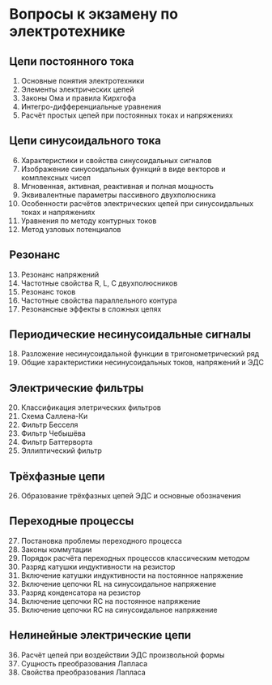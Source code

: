 # Вопросы к экзамену по электротехнике

## Цепи постоянного тока

1.  Основные понятия электротехники
2.	Элементы электрических цепей
3.	Законы Ома и правила Кирхгофа
4.	Интегро-дифференциальные уравнения
5.	Расчёт простых цепей при постоянных токах и напряжениях

## Цепи синусоидального тока

6.	Характеристики и свойства синусоидальных сигналов
7.	Изображение синусоидальных функций в виде векторов и комплексных чисел
8.	Мгновенная, активная, реактивная и полная мощность
9.	Эквивалентные параметры пассивного двухполюсника
10.	Особенности расчётов электрических цепей при синусоидальных токах и напряжениях
11.	Уравнения по методу контурных токов
12.	Метод узловых потенциалов

## Резонанс

13.	Резонанс напряжений
14.	Частотные свойства R, L, C двухполюсников
15.	Резонанс токов
16.	Частотные свойства параллельного контура
17.	Резонансные эффекты в сложных цепях

## Периодические несинусоидальные сигналы

18.	Разложение несинусоидальной функции в тригонометрический ряд
19.	Общие характеристики несинусоидальных токов, напряжений и ЭДС

## Электрические фильтры

20. Классификация элетрических фильтров
21. Схема Саллена-Ки
20. Фильтр Бесселя
21. Фильтр Чебышёва
22. Фильтр Баттерворта
23. Эллиптический фильтр

## Трёхфазные цепи

26.	Образование трёхфазных цепей ЭДС и основные обозначения

## Переходные процессы

27.	Постановка проблемы переходного процесса
22.	Законы коммутации
36.	Порядок расчёта переходных процессов классическим методом
37.	Разряд катушки индуктивности на резистор
38.	Включение катушки индуктивности на постоянное напряжение
39.	Включение цепочки RL на синусоидальное напряжение
40.	Разряд конденсатора на резистор
41.	Включение цепочки RC на постоянное напряжение
42.	Включение цепочки RС на синусоидальное напряжение

## Нелинейные электрические цепи

36.	Расчёт цепей при воздействии ЭДС произвольной формы
46.	Сущность преобразования Лапласа
47.	Свойства преобразования Лапласа










